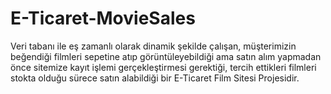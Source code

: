 # E-Ticaret-MovieSales
Veri tabanı ile eş zamanlı olarak dinamik şekilde çalışan, müşterimizin beğendiği filmleri sepetine atıp görüntüleyebildiği ama satın alım yapmadan önce sitemize kayıt işlemi gerçekleştirmesi gerektiği, tercih ettikleri filmleri stokta olduğu sürece satın alabildiği bir E-Ticaret Film Sitesi Projesidir.
